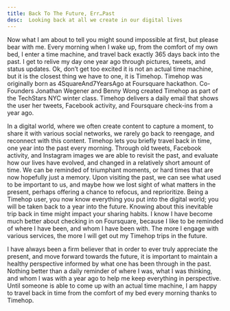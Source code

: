 ```yaml
---
title: Back To The Future, Err…Past
desc:  Looking back at all we create in our digital lives
---
```


Now what I am about to tell you might sound impossible at first, but please bear with me.  Every morning when I wake up, from the comfort of my own bed, I enter a time machine, and travel back exactly 365 days back into the past. I get to relive my day one year ago through pictures, tweets, and status updates.  Ok, don’t get too excited it is not an actual time machine, but it is the closest thing we have to one, it is Timehop.  Timehop was originally born as 4SquareAnd7YearsAgo at Foursquare hackathon.  Co-Founders Jonathan Wegener and Benny Wong created Timehop as part of the TechStars NYC winter class.  Timehop delivers a daily email that shows the user her tweets, Facebook activity, and Foursquare check-ins from a year ago. 

In a digital world, where we often create content to capture a moment, to share it with various social networks, we rarely go back to reengage, and reconnect with this content.  Timehop lets you briefly travel back in time, one year into the past every morning.  Through old tweets, Facebook activity, and Instagram images we are able to revisit the past, and evaluate how our lives have evolved, and changed in a relatively short amount of time.  We can be reminded of triumphant moments, or hard times that are now hopefully just a memory.  Upon visiting the past, we can see what used to be important to us, and maybe how we lost sight of what matters in the present, perhaps offering a chance to refocus, and reprioritize.  Being a Timehop user, you now know everything you put into the digital world; you will be taken back to a year into the future.  Knowing about this inevitable trip back in time might impact your sharing habits.  I know I have become much better about checking in on Foursquare, because I like to be reminded of where I have been, and whom I have been with.  The more I engage with various services, the more I will get out my Timehop trips in the future.

I have always been a firm believer that in order to ever truly appreciate the present, and move forward towards the future, it is important to maintain a healthy perspective informed by what one has been through in the past.  Nothing better than a daily reminder of where I was, what I was thinking, and whom I was with a year ago to help me keep everything in perspective.  Until someone is able to come up with an actual time machine, I am happy to travel back in time from the comfort of my bed every morning thanks to Timehop.